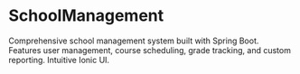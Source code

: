 # SchoolManagement
Comprehensive school management system built with Spring Boot. Features user management, course scheduling, grade tracking, and custom reporting. Intuitive Ionic UI.
